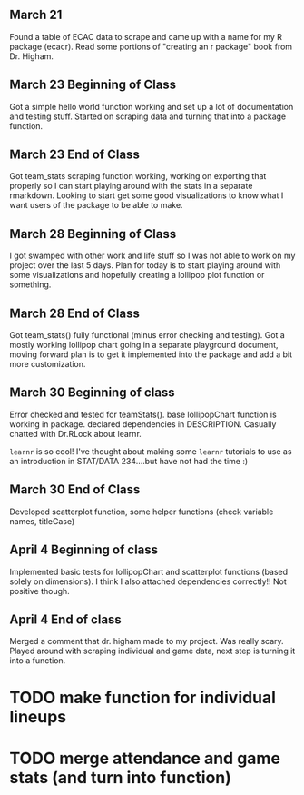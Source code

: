 ## March 21

Found a table of ECAC data to scrape and came up with a name for my R package (ecacr). Read some portions of "creating an r package" book from Dr. Higham.

## March 23 Beginning of Class

Got a simple hello world function working and set up a lot of documentation and testing stuff. Started on scraping data and turning that into a package function. 

## March 23 End of Class

Got team_stats scraping function working, working on exporting that properly so I can start playing around with the stats in a separate rmarkdown. Looking to start get some good visualizations to know what I want users of the package to be able to make.

## March 28 Beginning of Class

I got swamped with other work and life stuff so I was not able to work on my project over the last 5 days. Plan for today is to start playing around with some visualizations and hopefully creating a lollipop plot function or something. 

## March 28 End of Class

Got team_stats() fully functional (minus error checking and testing). Got a mostly working lollipop chart going in a separate playground document, moving forward plan is to get it implemented into the package and add a bit more customization. 

## March 30 Beginning of class

Error checked and tested for teamStats(). base lollipopChart function is working in package. declared dependencies in DESCRIPTION. Casually chatted with Dr.RLock about learnr.

`learnr` is so cool! I've thought about making some `learnr` tutorials to use as an introduction in STAT/DATA 234....but have not had the time :)

## March 30 End of Class

Developed scatterplot function, some helper functions (check variable names, titleCase)

## April 4 Beginning of class

Implemented basic tests for lollipopChart and scatterplot functions (based solely on dimensions). I think I also attached dependencies correctly!! Not positive though. 

## April 4 End of class

Merged a comment that dr. higham made to my project. Was really scary. Played around with scraping individual and game data, next step is turning it into a function.

# TODO make function for individual lineups
# TODO merge attendance and game stats (and turn into function)
